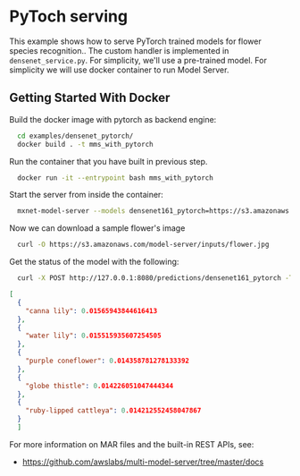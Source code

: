 # PyToch serving  
This example shows how to serve PyTorch trained models for flower species recognition..
The custom handler is implemented in `densenet_service.py`.
For simplicity, we'll use a pre-trained model. For simplicity we will use docker container to run Model Server.

## Getting Started With Docker
Build the docker image with pytorch as backend engine:
```bash
  cd examples/densenet_pytorch/
  docker build . -t mms_with_pytorch
```

Run the container that you have built in previous step.
```bash
  docker run -it --entrypoint bash mms_with_pytorch
```

Start the server from inside the container:
```bash
  mxnet-model-server --models densenet161_pytorch=https://s3.amazonaws.com/model-server/model_archive_1.0/examples/PyTorch+models/densenet/densenet161_pytorch.mar
```

Now we can download a sample flower's image
```bash
  curl -O https://s3.amazonaws.com/model-server/inputs/flower.jpg
```
Get the status of the model with the following:
```bash
  curl -X POST http://127.0.0.1:8080/predictions/densenet161_pytorch -T flower.jpg
```
```json
[
  {
    "canna lily": 0.01565943844616413
  },
  {
    "water lily": 0.015515935607254505
  },
  {
    "purple coneflower": 0.014358781278133392
  },
  {
    "globe thistle": 0.014226051047444344
  },
  {
    "ruby-lipped cattleya": 0.014212552458047867
  }
  ]
```

For more information on MAR files and the built-in REST APIs, see:
* https://github.com/awslabs/multi-model-server/tree/master/docs
